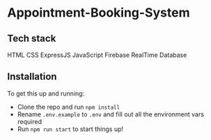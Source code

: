 # Appointment-Booking-System


## Tech stack
HTML
CSS
ExpressJS
JavaScript
Firebase RealTime Database

## Installation
To get this up and running:

- Clone the repo and run `npm install`
- Rename `.env.example` to `.env` and fill out all the environment vars required
- Run `npm run start` to start things up!

